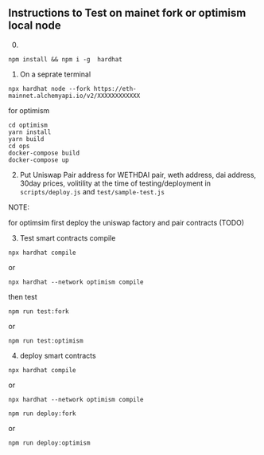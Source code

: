 ## Instructions to Test on mainet fork or optimism local node
0. 
```
npm install && npm i -g  hardhat
```
1. On a  seprate terminal 
```
npx hardhat node --fork https://eth-mainnet.alchemyapi.io/v2/XXXXXXXXXXXX
``` 

for optimism 

```
cd optimism
yarn install
yarn build
cd ops
docker-compose build
docker-compose up
```

2. Put Uniswap Pair address for WETHDAI pair, weth address, dai address, 30day prices, volitility at the time of testing/deployment in `scripts/deploy.js` and `test/sample-test.js`

NOTE: 

for optimsim first deploy the uniswap factory and pair contracts (TODO)

3. Test smart contracts
compile
```
npx hardhat compile 
```

or 

```
npx hardhat --network optimism compile
```
then test

```
npm run test:fork
```
or 
```
npm run test:optimism
```

4. deploy smart contracts
```
npx hardhat compile 
```

or 

```
npx hardhat --network optimism compile
```

```
npm run deploy:fork
```
or 
```
npm run deploy:optimism
```

